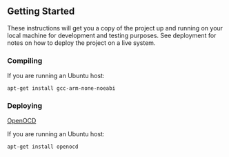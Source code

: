
## Getting Started

These instructions will get you a copy of the project up and running on your local machine for development and testing purposes. See deployment for notes on how to deploy the project on a live system.

### Compiling

If you are running an Ubuntu host:

```
apt-get install gcc-arm-none-noeabi
```

### Deploying

[OpenOCD]()

If you are running an Ubuntu host:

```
apt-get install openocd
```
